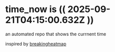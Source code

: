 # time_now is (( 2025-09-21T04:15:00.632Z ))

an automated repo that shows the currnent time

inspired by [breakingheatmap](https://github.com/breakingheatmap/breakingheatmap)